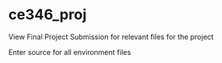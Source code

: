 # ce346_proj

View Final Project Submission for relevant files for the project

Enter source for all environment files

